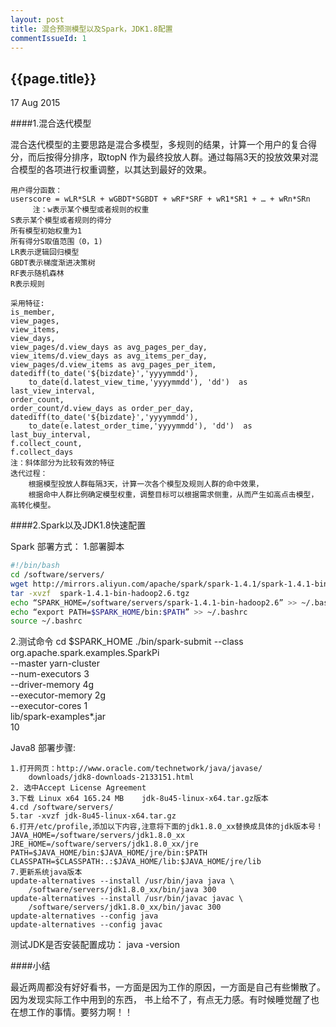 ```yaml
---
layout: post
title: 混合预测模型以及Spark，JDK1.8配置
commentIssueId: 1
---
```


{{page.title}}
---
<p class='meta'>17 Aug 2015</p>


####1.混合迭代模型

混合迭代模型的主要思路是混合多模型，多规则的结果，计算一个用户的复合得分，而后按得分排序，取topN 作为最终投放人群。通过每隔3天的投放效果对混合模型的各项进行权重调整，以其达到最好的效果。

```
用户得分函数：
userscore = wLR*SLR + wGBDT*SGBDT + wRF*SRF + wR1*SR1 + … + wRn*SRn
     注：w表示某个模型或者规则的权重
S表示某个模型或者规则的得分
所有模型初始权重为1
所有得分S取值范围（0，1)
LR表示逻辑回归模型
GBDT表示梯度渐进决策树
RF表示随机森林
R表示规则

采用特征:
is_member, 
view_pages,
view_items,
view_days,
view_pages/d.view_days as avg_pages_per_day,
view_items/d.view_days as avg_items_per_day,
view_pages/d.view_items as avg_pages_per_item,
datediff(to_date('${bizdate}','yyyymmdd'),
	to_date(d.latest_view_time,'yyyymmdd'), 'dd')  as last_view_interval,
order_count,
order_count/d.view_days as order_per_day,
datediff(to_date('${bizdate}','yyyymmdd'),
	to_date(e.latest_order_time,'yyyymmdd'), 'dd')  as last_buy_interval,
f.collect_count,
f.collect_days
注：斜体部分为比较有效的特征
迭代过程：
	根据模型投放人群每隔3天，计算一次各个模型及规则人群的命中效果，
	根据命中人群比例确定模型权重，调整目标可以根据需求侧重，从而产生如高点击模型，高转化模型。
```

####2.Spark以及JDK1.8快速配置
	
Spark 部署方式：
1.部署脚本

```bash
#!/bin/bash
cd /software/servers/
wget http://mirrors.aliyun.com/apache/spark/spark-1.4.1/spark-1.4.1-bin-hadoop2.6.tgz
tar -xvzf  spark-1.4.1-bin-hadoop2.6.tgz
echo “SPARK_HOME=/software/servers/spark-1.4.1-bin-hadoop2.6” >> ~/.bashrc
echo “export PATH=$SPARK_HOME/bin:$PATH” >> ~/.bashrc
source ~/.bashrc
```

2.测试命令
cd $SPARK_HOME
./bin/spark-submit --class org.apache.spark.examples.SparkPi \
--master yarn-cluster \
--num-executors 3 \
--driver-memory 4g \
--executor-memory 2g \
--executor-cores 1 \
lib/spark-examples*.jar \
10


Java8 部署步骤:

```
1.打开网页：http://www.oracle.com/technetwork/java/javase/
	downloads/jdk8-downloads-2133151.html
2. 选中Accept License Agreement 
3.下载 Linux x64 165.24 MB    jdk-8u45-linux-x64.tar.gz版本
4.cd /software/servers/
5.tar -xvzf jdk-8u45-linux-x64.tar.gz
6.打开/etc/profile,添加以下内容,注意将下面的jdk1.8.0_xx替换成具体的jdk版本号！
JAVA_HOME=/software/servers/jdk1.8.0_xx
JRE_HOME=/software/servers/jdk1.8.0_xx/jre
PATH=$JAVA_HOME/bin:$JAVA_HOME/jre/bin:$PATH
CLASSPATH=$CLASSPATH:.:$JAVA_HOME/lib:$JAVA_HOME/jre/lib
7.更新系统java版本
update-alternatives --install /usr/bin/java java \ 
	/software/servers/jdk1.8.0_xx/bin/java 300
update-alternatives --install /usr/bin/javac javac \ 
	/software/servers/jdk1.8.0_xx/bin/javac 300
update-alternatives --config java
update-alternatives --config javac
```
测试JDK是否安装配置成功：
 java -version
 
 ####小结
 
 最近两周都没有好好看书，一方面是因为工作的原因，一方面是自己有些懒散了。因为发现实际工作中用到的东西，
 书上给不了，有点无力感。有时候睡觉醒了也在想工作的事情。要努力啊！！
 



